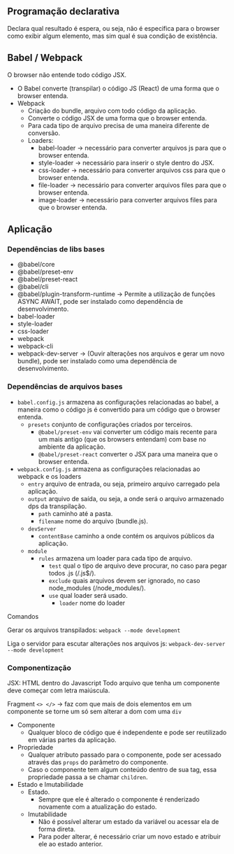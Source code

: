 ## Programação declarativa

Declara qual resultado é espera, ou seja, não é especifica para o browser como
exibir algum elemento, mas sim qual é sua condição de existência.

## Babel / Webpack

O browser não entende todo código JSX.

- O Babel converte (transpilar) o código JS (React) de uma forma que o browser entenda.
- Webpack
  - Criação do bundle, arquivo com todo código da aplicação.
  - Converte o código JSX de uma forma que o browser entenda.
  - Para cada tipo de arquivo precisa de uma maneira diferente de conversão.
  - Loaders:
    - babel-loader -> necessário para converter arquivos js para que o browser entenda.
    - style-loader -> necessário para inserir o style dentro do JSX.
    - css-loader -> necessário para converter arquivos css para que o browser entenda.
    - file-loader -> necessário para converter arquivos files para que o browser entenda.
    - image-loader -> necessário para converter arquivos files para que o browser entenda.

## Aplicação

### Dependências de libs bases

- @babel/core
- @babel/preset-env
- @babel/preset-react
- @babel/cli
- @babel/plugin-transform-runtime -> Permite a utilização de funções ASYNC AWAIT, pode ser instalado como dependência de desenvolvimento.
- babel-loader
- style-loader
- css-loader
- webpack
- webpack-cli
- webpack-dev-server -> (Ouvir alterações nos arquivos e gerar um novo bundle), pode ser instalado como uma dependência de desenvolvimento.

### Dependências de arquivos bases

- `babel.config.js` armazena as configurações relacionadas ao babel, a maneira como o código js é convertido para um código que o browser entenda.
  - `presets` conjunto de configurações criados por terceiros.
    - `@babel/preset-env` vai converter um código mais recente para um mais antigo (que os browsers entendam) com base no ambiente da aplicação.
    - `@babel/preset-react` converter o JSX para uma maneira que o browser entenda.
- `webpack.config.js` armazena as configurações relacionadas ao webpack e os loaders
  - `entry` arquivo de entrada, ou seja, primeiro arquivo carregado pela aplicação.
  - `output` arquivo de saída, ou seja, a onde será o arquivo armazenado dps da transpilação.
    - `path` caminho até a pasta.
    - `filename` nome do arquivo (bundle.js).
  - `devServer`
    - `contentBase` caminho a onde contém os arquivos públicos da aplicação.
  - `module`
    - `rules` armazena um loader para cada tipo de arquivo.
      - `test` qual o tipo de arquivo deve procurar, no caso para pegar todos .js (/\.js\$/).
      - `exclude` quais arquivos devem ser ignorado, no caso node_modules (/node_modules/).
      - `use` qual loader será usado.
        - `loader` nome do loader

Comandos

Gerar os arquivos transpilados: `webpack --mode development`

Liga o servidor para escutar alterações nos arquivos js: `webpack-dev-server --mode development`

### Componentização

JSX: HTML dentro do Javascript
Todo arquivo que tenha um componente deve começar com letra maiúscula.

Fragment `<> </>` -> faz com que mais de dois elementos em um componente se torne um só sem alterar a dom com uma `div`

- Componente
  - Qualquer bloco de código que é independente e pode ser reutilizado em várias partes da aplicação.
- Propriedade
  - Qualquer atributo passado para o componente, pode ser acessado através das `props` do parâmetro do componente.
  - Caso o componente tem algum conteúdo dentro de sua tag, essa propriedade passa a se chamar `children`.
- Estado e Imutabilidade
  - Estado.
    - Sempre que ele é alterado o componente é renderizado novamente com a atualização do estado.
  - Imutabilidade
    - Não é possível alterar um estado da variável ou acessar ela de forma direta.
    - Para poder alterar, é necessário criar um novo estado e atribuir ele ao estado anterior.
